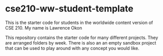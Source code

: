 # cse210-ww-student-template
This is the starter code for students in the worldwide content version of CSE 210.
My name is Lawrence Okon 

This repository contains the starter code for many different projects. They are arranged folders by week. There is also an an empty sandbox project that can be used to play around with any concept you would like.
